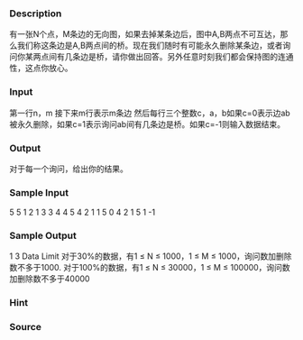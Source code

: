 
### Description
有一张N个点，M条边的无向图，如果去掉某条边后，图中A,B两点不可互达，那么我们称这条边是A,B两点间的桥。现在我们随时有可能永久删除某条边，或者询问你某两点间有几条边是桥，请你做出回答。另外任意时刻我们都会保持图的连通性，这点你放心。
### Input
第一行n，m
接下来m行表示m条边
然后每行三个整数c，a，b如果c=0表示边ab被永久删除，如果c=1表示询问ab间有几条边是桥。如果c=-1则输入数据结束。
### Output
对于每一个询问，给出你的结果。
### Sample Input
5 5
1 2
1 3
3 4
4 5
4 2
1 1 5
0 4 2
1 5 1
-1

### Sample Output
1
3
Data Limit
对于30%的数据，有1 ≤ N ≤ 1000，1 ≤ M ≤ 1000，询问数加删除数不多于1000.
对于100%的数据，有1 ≤ N ≤ 30000，1 ≤ M ≤ 100000，询问数加删除数不多于40000

### Hint

### Source
